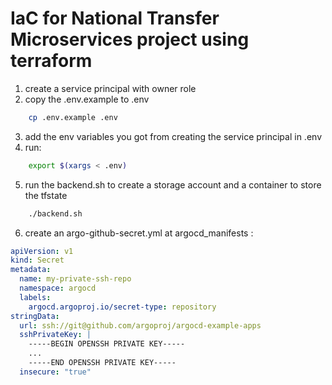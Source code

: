 # IaC for National Transfer Microservices project using terraform 

1. create a service principal with owner role
2. copy the .env.example to .env
```bash
    cp .env.example .env
```
3. add the env variables you got from creating the service principal in .env
4. run:
```bash
    export $(xargs < .env)
```
5. run the backend.sh to create a storage account and a container to store the tfstate
```bash
    ./backend.sh
```

6. create an argo-github-secret.yml at argocd_manifests :
```yaml
apiVersion: v1
kind: Secret
metadata:
  name: my-private-ssh-repo
  namespace: argocd
  labels:
    argocd.argoproj.io/secret-type: repository
stringData:
  url: ssh://git@github.com/argoproj/argocd-example-apps
  sshPrivateKey: |
    -----BEGIN OPENSSH PRIVATE KEY-----
    ...
    -----END OPENSSH PRIVATE KEY-----
  insecure: "true"
```
